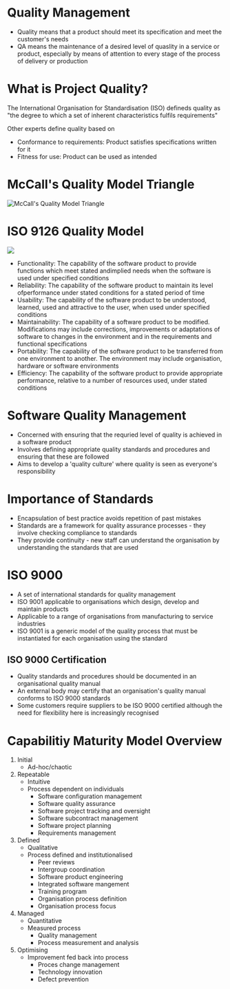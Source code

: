 # Quality Management

- Quality means that a product should meet its specification and meet the customer's needs
- QA means the maintenance of a desired level of quaslity in a service or product, especially by means of attention to every stage of the process of delivery or production

# What is Project Quality?

The International Organisation for Standardisation (ISO) defineds quality as "the degree to which a set of inherent characteristics fulfils requirements"

Other experts define quality based on
- Conformance to requirements: Product satisfies specifications written for it
- Fitness for use: Product can be used as intended

# McCall's Quality Model Triangle

![McCall's Quality Model Triangle](https://image.slidesharecdn.com/mccallmodel-171204182852/95/mccall-software-quality-model-in-software-quality-assurance-6-638.jpg?cb=1512412241)

# ISO 9126 Quality Model

![](https://miro.medium.com/max/627/1*ovjtYTtTnNYb_QWPQhut4A.png)

- Functionality: The capability of the software product to provide functions which meet stated andimplied needs when the software is used under specified conditions
- Reliability: The capability of the software product to maintain its level ofperformance under stated conditions for a stated period of time
- Usability: The capability of the software product to be understood, learned, used and attractive to the user, when used under specified conditions
- Maintainability: The capability of a software product to be modified. Modifications may include corrections, improvements or adaptations of software to changes in the environment and in the requirements and functional specifications
- Portability: The capability of the software product to be transferred from one environment to another. The environment may include organisation, hardware or software environments
- Efficiency: The capability of the software product to provide appropriate performance, relative to a number of resources used, under stated conditions

# Software Quality Management

- Concerned with ensuring that the requried level of quality is achieved in a software product
- Involves defining appropriate quality standards and procedures and ensuring that these are followed
- Aims to develop a 'quality culture' where quality is seen as everyone's responsibility

# Importance of Standards

- Encapsulation of best practice avoids repetition of past mistakes
- Standards are a framework for quality assurance processes - they involve checking compliance to standards
- They provide continuity - new staff can understand the organisation by understanding the standards that are used

# ISO 9000

- A set of international standards for quality management
- ISO 9001 applicable to organisations which design, develop and maintain products
- Applicable to a range of organisations from manufacturing to service industries
- ISO 9001 is a generic model of the quality process that must be instantiated for each organisation using the standard

## ISO 9000 Certification

- Quality standards and procedures should be documented in an organisational quality manual
- An external body may certify that an organisation's quality manual conforms to ISO 9000 standards
- Some customers require suppliers to be ISO 9000 certified although the need for flexibility here is increasingly recognised

# Capabilitiy Maturity Model Overview

1. Initial
    - Ad-hoc/chaotic
2. Repeatable
    - Intuitive
    - Process dependent on individuals
        - Software configuration management
        - Software quality assurance
        - Software project tracking and oversight
        - Software subcontract management
        - Software project planning
        - Requirements management
3. Defined
    - Qualitative
    - Process defined and institutionalised
        - Peer reviews
        - Intergroup coordination
        - Software product engineering
        - Integrated software mangement
        - Training program
        - Organisation process definition
        - Organisation process focus
4. Managed
    - Quantitative
    - Measured process
        - Quality management
        - Process measurement and analysis
5. Optimising
    - Improvement fed back into process
        - Proces change management
        - Technology innovation
        - Defect prevention